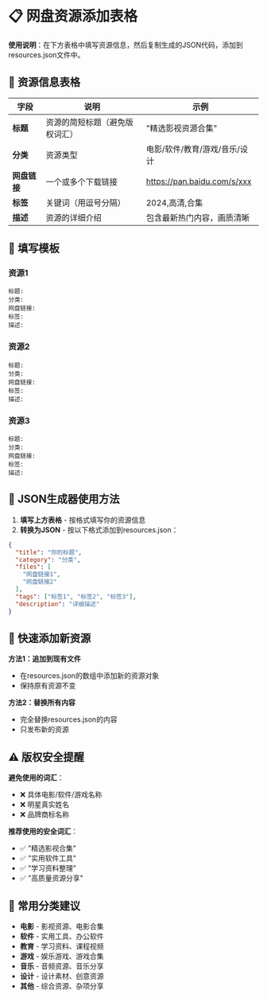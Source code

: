 # 📋 网盘资源添加表格

**使用说明**：在下方表格中填写资源信息，然后复制生成的JSON代码，添加到resources.json文件中。

## 🎯 资源信息表格

| 字段 | 说明 | 示例 |
|------|------|------|
| **标题** | 资源的简短标题（避免版权词汇） | "精选影视资源合集" |
| **分类** | 资源类型 | 电影/软件/教育/游戏/音乐/设计 |
| **网盘链接** | 一个或多个下载链接 | https://pan.baidu.com/s/xxx |
| **标签** | 关键词（用逗号分隔） | 2024,高清,合集 |
| **描述** | 资源的详细介绍 | 包含最新热门内容，画质清晰 |

## 📝 填写模板

### 资源1
```
标题:
分类:
网盘链接:
标签:
描述:
```

### 资源2
```
标题:
分类:
网盘链接:
标签:
描述:
```

### 资源3
```
标题:
分类:
网盘链接:
标签:
描述:
```

## 🔄 JSON生成器使用方法

1. **填写上方表格** - 按格式填写你的资源信息
2. **转换为JSON** - 按以下格式添加到resources.json：

```json
{
  "title": "你的标题",
  "category": "分类",
  "files": [
    "网盘链接1",
    "网盘链接2"
  ],
  "tags": ["标签1", "标签2", "标签3"],
  "description": "详细描述"
}
```

## 🚀 快速添加新资源

**方法1：追加到现有文件**
- 在resources.json的数组中添加新的资源对象
- 保持原有资源不变

**方法2：替换所有内容**
- 完全替换resources.json的内容
- 只发布新的资源

## ⚠️ 版权安全提醒

**避免使用的词汇**：
- ❌ 具体电影/软件/游戏名称
- ❌ 明星真实姓名
- ❌ 品牌商标名称

**推荐使用的安全词汇**：
- ✅ "精选影视合集"
- ✅ "实用软件工具"
- ✅ "学习资料整理"
- ✅ "高质量资源分享"

## 📄 常用分类建议

- **电影** - 影视资源、电影合集
- **软件** - 实用工具、办公软件
- **教育** - 学习资料、课程视频
- **游戏** - 娱乐游戏、游戏合集
- **音乐** - 音频资源、音乐分享
- **设计** - 设计素材、创意资源
- **其他** - 综合资源、杂项分享